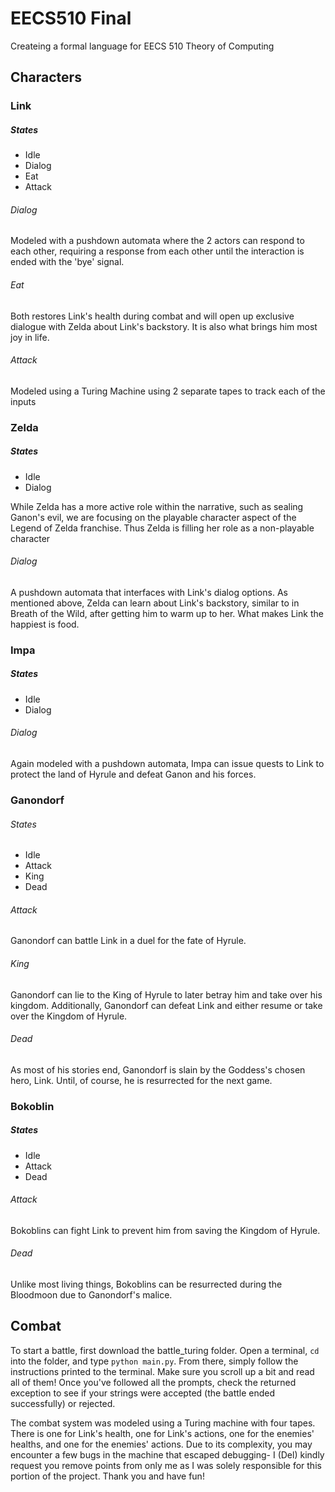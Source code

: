 # EECS510 Final
Createing a formal language for EECS 510 Theory of Computing

## Characters
### Link
##### States
- Idle
- Dialog
- Eat
- Attack
###### Dialog
Modeled with a pushdown automata where the 2 actors can respond to each other, requiring a response from each other until the interaction is ended with the 'bye' signal.
###### Eat
Both restores Link's health during combat and will open up exclusive dialogue with Zelda about Link's backstory. It is also what brings him most joy in life.
###### Attack
Modeled using a Turing Machine using 2 separate tapes to track each of the inputs
### Zelda
##### States
- Idle
- Dialog

While Zelda has a more active role within the narrative, such as sealing Ganon's evil, we are focusing on the playable character aspect of the Legend of Zelda franchise. Thus Zelda is filling her role as a non-playable character
###### Dialog
A pushdown automata that interfaces with Link's dialog options. As mentioned above, Zelda can learn about Link's backstory, similar to in Breath of the Wild, after getting him to warm up to her. What makes Link the happiest is food.
### Impa
##### States
- Idle
- Dialog
###### Dialog
Again modeled with a pushdown automata, Impa can issue quests to Link to protect the land of Hyrule and defeat Ganon and his forces.
### Ganondorf
###### States
- Idle
- Attack
- King
- Dead
###### Attack
Ganondorf can battle Link in a duel for the fate of Hyrule.
###### King
Ganondorf can lie to the King of Hyrule to later betray him and take over his kingdom. Additionally, Ganondorf can defeat Link and either resume or take over the Kingdom of Hyrule.
###### Dead
As most of his stories end, Ganondorf is slain by the Goddess's chosen hero, Link. Until, of course, he is resurrected for the next game.
### Bokoblin
##### States
- Idle
- Attack
- Dead
###### Attack
Bokoblins can fight Link to prevent him from saving the Kingdom of Hyrule.
###### Dead
Unlike most living things, Bokoblins can be resurrected during the Bloodmoon due to Ganondorf's malice.

## Combat
To start a battle, first download the battle_turing folder. Open a terminal, `cd` into the folder, and type `python main.py`. From there, simply follow the instructions printed to the terminal. Make sure you scroll up a bit and read all of them! Once you've followed all the prompts, check the returned exception to see if your strings were accepted (the battle ended successfully) or rejected.

The combat system was modeled using a Turing machine with four tapes. There is one for Link's health, one for Link's actions, one for the enemies' healths, and one for the enemies' actions. Due to its complexity, you may encounter a few bugs in the machine that escaped debugging- I (Del) kindly request you remove points from only me as I was solely responsible for this portion of the project. Thank you and have fun!
